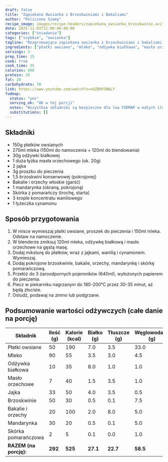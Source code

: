 ```yaml
---
draft: false
title: "Zapiekana Owsianka z Brzoskwiniami i Bakaliami"
author: "Policzone Szamy"
recipe_image: images/recipe-headers/zapiekana_owsianka_brzoskwinie.avif
date: 2025-11-01T12:00:00-00:00
categories: ["śniadania"]
tags: ["szybkie", "owsianka"]
tagline: "Rozgrzewająca zapiekana owsianka z brzoskwiniami i bakaliami, idealna na zimowe dni."
ingredients: ["płatki owsiane", "mleko", "odżywka białkowa", "masło orzechowe", "jajka", "brzoskwinie", "bakalie", "orzechy włoskie", "mandarynka", "skórka pomarańczowa"]
servings: 3
prep_time: 15
cook: true
cook_time: 35
calories: 600
protein: 25
fat: 20
carbohydrate: 70
link: https://www.youtube.com/watch?v=nbZB9V3N6LY
fodmap:
  status: "yes"
  serving_ok: "OK w tej porcji"
  notes: "Wszystkie składniki są bezpieczne dla low FODMAP w małych ilościach."
  substitutions: []
---
```


## Składniki
*   150g płatków owsianych
*   270ml mleka (150ml do namoczenia + 120ml do blendowania)
*   30g odżywki białkowej
*   1 duża łyżka masła orzechowego (ok. 20g)
*   2 jajka
*   3g proszku do pieczenia
*   1,5 brzoskwini konserwowej (pokrojonej)
*   Bakalie i orzechy włoskie (garść)
*   1 mandarynka (obraną, pokrojoną)
*   Skórka z pomarańczy (trochę, starta)
*   3 krople koncentratu waniliowego
*   1 łyżeczka cynamonu

## Sposób przygotowania
1. W misce wymieszaj płatki owsiane, proszek do pieczenia i 150ml mleka. Odstaw na namoczenie.
2. W blenderze zmiksuj 120ml mleka, odżywkę białkową i masło orzechowe na gęstą masę.
3. Dodaj miksturę do płatków, wraz z jajkami, wanilią i cynamonem. Wymieszaj.
4. Dodaj pokrojone brzoskwinie, bakalie, orzechy, mandarynkę i skórkę pomarańczową.
5. Przełóż do 3 żaroodpornych pojemników (640ml), wyłożonych papierem do pieczenia.
6. Piecz w piekarniku nagrzanym do 180-200°C przez 30-35 minut, aż będą złociste.
7. Ostudź, podawaj na zimno lub podgrzane.

## Podsumowanie wartości odżywczych (całe danie na porcję)

| Składnik              | Ilość (g) | Kalorie (kcal) | Białko (g) | Tłuszcze (g) | Węglowodany (g) |
|-----------------------|-----------|----------------|------------|--------------|-----------------|
| Płatki owsiane        | 50        | 190            | 7.0        | 3.5          | 33.0            |
| Mleko                 | 90        | 55             | 3.5        | 3.0          | 4.5             |
| Odżywka białkowa      | 10        | 35             | 8.0        | 1.0          | 1.0             |
| Masło orzechowe       | 7         | 40             | 1.5        | 3.5          | 1.0             |
| Jajka                 | 33        | 50             | 4.0        | 3.5          | 0.5             |
| Brzoskwinie           | 50        | 30             | 0.5        | 0.1          | 7.5             |
| Bakalie i orzechy     | 20        | 100            | 2.0        | 8.0          | 5.0             |
| Mandarynka            | 30        | 20             | 0.5        | 0.1          | 5.0             |
| Skórka pomarańczowa   | 2         | 5              | 0.1        | 0.0          | 1.0             |
| **RAZEM (na porcję):**| **292**   | **525**        | **27.1**   | **22.7**     | **58.5**        |
